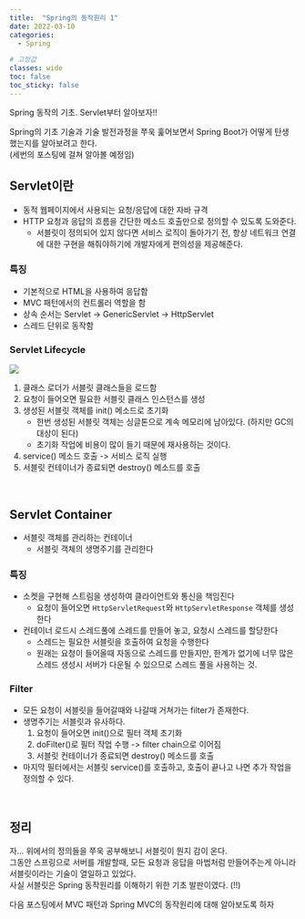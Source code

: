```yaml
---
title:  "Spring의 동작원리 1"
date: 2022-03-10
categories: 
  - Spring

# 고정값
classes: wide
toc: false
toc_sticky: false
---
```


Spring 동작의 기초. Servlet부터 알아보자!!

Spring의 기초 기술과 기술 발전과정을 쭈욱 훑어보면서 Spring Boot가 어떻게 탄생했는지를 알아보려고 한다.   
(세번의 포스팅에 걸쳐 알아볼 예정임)

## Servlet이란

- 동적 웹페이지에서 사용되는 요청/응답에 대한 자바 규격
- HTTP 요청과 응답의 흐름을 간단한 메소드 호출만으로 정의할 수 있도록 도와준다.
    - 서블릿이 정의되어 있지 않다면 서비스 로직이 돌아가기 전, 항상 네트워크 연결에 대한 구현을 해줘야하기에 개발자에게 편의성을 제공해준다.

### 특징

- 기본적으로 HTML을 사용하여 응답함
- MVC 패턴에서의 컨트롤러 역할을 함
- 상속 순서는 Servlet -> GenericServlet -> HttpServlet
- 스레드 단위로 동작함

### Servlet Lifecycle

![](https://user-images.githubusercontent.com/71180414/131508183-005f487c-a834-4d2f-b7b5-2a849186b307.png)

1. 클래스 로더가 서블릿 클래스들을 로드함
2. 요청이 들어오면 필요한 서블릿 클래스 인스턴스를 생성
3. 생성된 서블릿 객체를 init() 메소드로 초기화
    - 한번 생성된 서블릿 객체는 싱글톤으로 계속 메모리에 남아있다. (하지만 GC의 대상이 된다)
    - 초기화 작업에 비용이 많이 들기 때문에 재사용하는 것이다.
4. service() 메소드 호출 -> 서비스 로직 실행
5. 서블릿 컨테이너가 종료되면 destroy() 메소드를 호출

<br>

## Servlet Container

- 서블릿 객체를 관리하는 컨테이너
    - 서블릿 객체의 생명주기를 관리한다

### 특징

- 소켓을 구현해 스트림을 생성하여 클라이언트와 통신을 책임진다
    - 요청이 들어오면 `HttpServletRequest`와 `HttpServletResponse` 객체를 생성한다
- 컨테이너 로드시 스레드풀에 스레드를 만들어 놓고, 요청시 스레드를 할당한다
    - 스레드는 필요한 서블릿을 호출하여 요청을 수행한다
    - 원래는 요청이 들어올때 자동으로 스레드를 만들지만, 한계가 없기에 너무 많은 스레드 생성시 서버가 다운될 수 있으므로 스레드 풀을 사용하는 것.

### Filter

- 모든 요청이 서블릿을 들어갈때와 나갈때 거쳐가는 filter가 존재한다.
- 생명주기는 서블릿과 유사하다.
    1. 요청이 들어오면 init()으로 필터 객체 초기화
    2. doFilter()로 필터 작업 수행 -> filter chain으로 이어짐
    3. 서블릿 컨테이너가 종료되면 destroy() 메소드를 호출
- 마지막 필터에서는 서블릿 service()를 호출하고, 호출이 끝나고 나면 추가 작업을 정의할 수 있다.

<br>

## 정리

자... 위에서의 정의들을 쭈욱 공부해보니 서블릿이 뭔지 감이 온다.   
그동안 스프링으로 서버를 개발할때, 모든 요청과 응답을 마법처럼 만들어주는게 아니라 서블릿이라는 기술이 열일하고 있었다.   
사실 서블릿은 Spring 동작원리를 이해하기 위한 기초 발판이였다. (!!)   

다음 포스팅에서 MVC 패턴과 Spring MVC의 동작원리에 대해 알아보도록 하자

<br>

